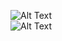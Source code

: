 ![Alt Text](https://2img.net/h/i1169.photobucket.com/albums/r511/InsomniaChaos/squirtle-party.gif)\
![Alt Text](https://33.media.tumblr.com/f53c3edf53459c9dd9cf378acc7d497b/tumblr_muw6r4w9Wc1sikrzjo1_400.gif)
